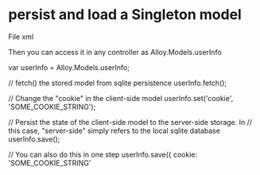 # persist and load a Singleton model

File xml

<Model id="userInfo"/>

Then you can access it in any controller as Alloy.Models.userInfo

var userInfo = Alloy.Models.userInfo;
 
// fetch() the stored model from sqlite persistence
userInfo.fetch();
 
// Change the "cookie" in the client-side model
userInfo.set('cookie', 'SOME_COOKIE_STRING');
 
// Persist the state of the client-side model to the server-side storage. In
// this case, "server-side" simply refers to the local sqlite database
userInfo.save();
 
// You can also do this in one step
userInfo.save({
    cookie: 'SOME_COOKIE_STRING'